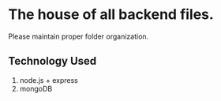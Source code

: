 # The house of all backend files.

Please maintain proper folder organization.

## Technology Used

1. node.js + express
2. mongoDB
